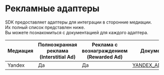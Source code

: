 # Рекламные адаптеры

SDK предоставляет адаптеры для интеграции в сторонние медиации.  
Их полный список представлен ниже.   
Вы можете познакомиться с документацией для каждого адаптера.

| Медиация | Полноэкранная реклама (Interstitial Ad) | Реклама с вознаграждением (Rewarded Ad) | Документация |
|----------|-----------------------------------------|-----------------------------------------|--------------|
| Yandex   |                    Да                   |                    Да                   |       [YANDEX_ADAPTER.md](YANDEX_ADAPTER.md) |
